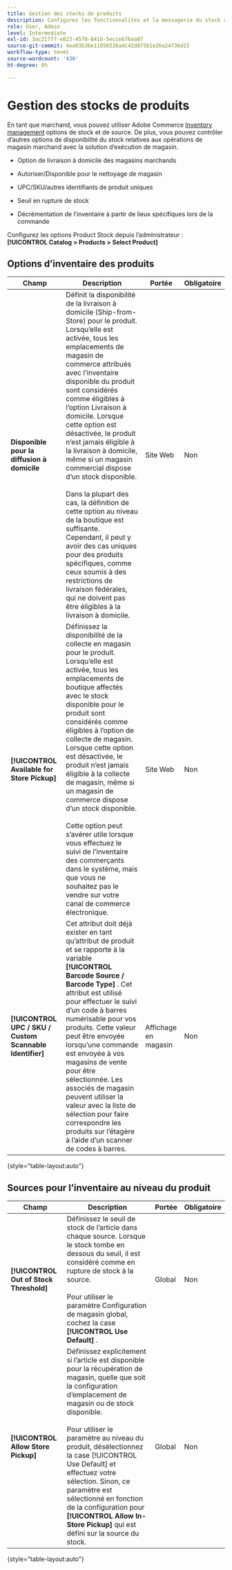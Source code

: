 ```yaml
---
title: Gestion des stocks de produits
description: Configurez les fonctionnalités et la messagerie du stock commercial disponibles pour les clients.
role: User, Admin
level: Intermediate
exl-id: 3ac217f7-e823-4578-8416-5ecceb76aa87
source-git-commit: 4ea03b3be11056526adc42d875b1e26a24736d15
workflow-type: tm+mt
source-wordcount: '430'
ht-degree: 0%

---
```


# Gestion des stocks de produits

En tant que marchand, vous pouvez utiliser Adobe Commerce [Inventory management](https://docs.magento.com/user-guide/catalog/inventory-management.html) options de stock et de source. De plus, vous pouvez contrôler d’autres options de disponibilité du stock relatives aux opérations de magasin marchand avec la solution d’exécution de magasin.

- Option de livraison à domicile des magasins marchands

- Autoriser/Disponible pour le nettoyage de magasin

- UPC/SKU/autres identifiants de produit uniques

- Seuil en rupture de stock

- Décrémentation de l’inventaire à partir de lieux spécifiques lors de la commande

Configurez les options Product Stock depuis l’administrateur : **[!UICONTROL Catalog > Products > Select Product]**

## **Options d’inventaire des produits**

| **Champ** | **Description** | **Portée** | **Obligatoire** |
|----------------------------------------------------------|---------------------------------------------------------------------------------------------------------------------------------------------------------------------------------------------------------------------------------------------------------------------------------------------------------------------------------------------------------------------------------------------------------------------------------------------------------------------------------------------------------------------------------------------------------------------------------------------------|------------|--------------|
| **Disponible pour la diffusion à domicile** | Définit la disponibilité de la livraison à domicile (Ship-from-Store) pour le produit. Lorsqu’elle est activée, tous les emplacements de magasin de commerce attribués avec l’inventaire disponible du produit sont considérés comme éligibles à l’option Livraison à domicile. Lorsque cette option est désactivée, le produit n’est jamais éligible à la livraison à domicile, même si un magasin commercial dispose d’un stock disponible.</br></br>Dans la plupart des cas, la définition de cette option au niveau de la boutique est suffisante. Cependant, il peut y avoir des cas uniques pour des produits spécifiques, comme ceux soumis à des restrictions de livraison fédérales, qui ne doivent pas être éligibles à la livraison à domicile. | Site Web | Non |
| **[!UICONTROL Available for Store Pickup]** | Définissez la disponibilité de la collecte en magasin pour le produit. Lorsqu’elle est activée, tous les emplacements de boutique affectés avec le stock disponible pour le produit sont considérés comme éligibles à l’option de collecte de magasin. Lorsque cette option est désactivée, le produit n’est jamais éligible à la collecte de magasin, même si un magasin de commerce dispose d’un stock disponible.</br></br>Cette option peut s’avérer utile lorsque vous effectuez le suivi de l’inventaire des commerçants dans le système, mais que vous ne souhaitez pas le vendre sur votre canal de commerce électronique. | Site Web | Non |
| **[!UICONTROL UPC / SKU / Custom Scannable Identifier]** | Cet attribut doit déjà exister en tant qu’attribut de produit et se rapporte à la variable **[!UICONTROL Barcode Source / Barcode Type]** . Cet attribut est utilisé pour effectuer le suivi d’un code à barres numérisable pour vos produits. Cette valeur peut être envoyée lorsqu’une commande est envoyée à vos magasins de vente pour être sélectionnée. Les associés de magasin peuvent utiliser la valeur avec la liste de sélection pour faire correspondre les produits sur l’étagère à l’aide d’un scanner de codes à barres. | Affichage en magasin | Non |

{style=&quot;table-layout:auto&quot;}

## Sources pour l’inventaire au niveau du produit

| **Champ** | **Description** | **Portée** | **Obligatoire** |
|-----------------------------------------|------------------------------------------------------------------------------------------------------------------------------------------------------------------------------------------------------------------------------------------------------------------------------------------------------------------------------------------------------------------------------------------------------|-----------|--------------|
| **[!UICONTROL Out of Stock Threshold]** | Définissez le seuil de stock de l’article dans chaque source. Lorsque le stock tombe en dessous du seuil, il est considéré comme en rupture de stock à la source.</br></br>Pour utiliser le paramètre Configuration de magasin global, cochez la case **[!UICONTROL Use Default]** . | Global | Non |
| **[!UICONTROL Allow Store Pickup]** | Définissez explicitement si l’article est disponible pour la récupération de magasin, quelle que soit la configuration d’emplacement de magasin ou de stock disponible.</br></br> Pour utiliser le paramètre au niveau du produit, désélectionnez la case [!UICONTROL Use Default] et effectuez votre sélection. Sinon, ce paramètre est sélectionné en fonction de la configuration pour **[!UICONTROL Allow In-Store Pickup]** qui est défini sur la source du stock. | Global | Non |

{style=&quot;table-layout:auto&quot;}

